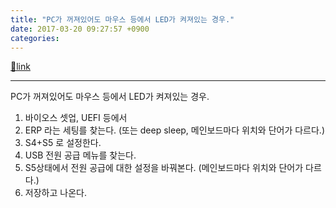```yaml
---
title: "PC가 꺼져있어도 마우스 등에서 LED가 켜져있는 경우."
date: 2017-03-20 09:27:57 +0900
categories: 
---
```

[🔗link](http://www.mins01.com/mh/tech/read/1059)
***


PC가 꺼져있어도 마우스 등에서 LED가 켜져있는 경우.  


1. 바이오스 셋업, UEFI 등에서
2. ERP 라는 세팅를 찾는다. (또는 deep sleep, 메인보드마다 위치와 단어가 다르다.)
3. S4+S5 로 설정한다. 
4. USB 전원 공급 메뉴를 찾는다.
5. S5상태에서 전원 공급에 대한 설정을 바꿔본다. (메인보드마다 위치와 단어가 다르다.)
6. 저장하고 나온다.


